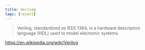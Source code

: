 ```yaml
---
title: Verilog
tags: [reject]
---
```


> Verilog, standardized as IEEE 1364, is a hardware description language (HDL)
> used to model electronic systems.

<https://en.wikipedia.org/wiki/Verilog>
